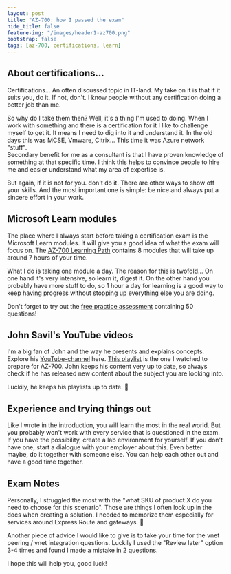 ```yaml
---
layout: post
title: "AZ-700: how I passed the exam"
hide_title: false
feature-img: "/images/header1-az700.png"
bootstrap: false
tags: [az-700, certifications, learn]
---
```

## About certifications...
Certifications... An often discussed topic in IT-land. My take on it is that if it suits you, do it. If not, don't. I know people without any certification doing a better job than me. 

So why do I take them then? Well, it's a thing I'm used to doing. When I work with something and there is a certification for it I like to challenge myself to get it. It means I need to dig into it and understand it. In the old days this was MCSE, Vmware, Citrix... This time it was Azure network "stuff".  
Secondary benefit for me as a consultant is that I have proven knowledge of something at that specific time. I think this helps to convince people to hire me and easier understand what my area of expertise is.

But again, if it is not for you. don't do it. There are other ways to show off your skills. And the most important one is simple: be nice and always put a sincere effort in your work.


## Microsoft Learn modules
The place where I always start before taking a certification exam is the Microsoft Learn modules. It will give you a good idea of what the exam will focus on. The [AZ-700 Learning Path](https://learn.microsoft.com/en-us/training/paths/design-implement-microsoft-azure-networking-solutions-az-700/?wt.mc_id=AZ-MVP-5004700) contains 8 modules that will take up around 7 hours of your time. 

What I do is taking one module a day. The reason for this is twofold... On one hand it's very intensive, so learn it, digest it. On the other hand you probably have more stuff to do, so 1 hour a day for learning is a good way to keep having progress without stopping up everything else you are doing.

Don't forget to try out the [free practice assessment](https://learn.microsoft.com/certifications/exams/az-700/practice/assessment?assessment-type=practice&assessmentId=70&WT.mc_id=AZ-MVP-5004700) containing 50 questions!


## John Savil's YouTube videos
I'm a big fan of John and the way he presents and explains concepts. Explore his [YouTube-channel](https://www.youtube.com/@NTFAQGuy) here. [This playlist](https://www.youtube.com/watch?v=nVZYDhB_M64&list=PLlVtbbG169nGeFODKRZhjqdSxFpSPXVOa) is the one I watched to prepare for AZ-700. John keeps his content very up to date, so always check if he has released new content about the subject you are looking into. 

Luckily, he keeps his playlists up to date. 🙂

## Experience and trying things out
Like I wrote in the introduction, you will learn the most in the real world. But you probably won't work with every service that is questioned in the exam. If you have the possibility, create a lab environment for yourself. If you don't have one, start a dialogue with your employer about this. Even better maybe, do it together with someone else. You can help each other out and have a good time together. 


## Exam Notes
Personally, I struggled the most with the "what SKU of product X do you need to choose for this scenario". Those are things I often look up in the docs when creating a solution. I needed to memorize them especially for services around Express Route and gateways. 🙂

Another piece of advice I would like to give is to take your time for the vnet peering / vnet integration questions. Luckily I used the "Review later" option 3-4 times and found I made a mistake in 2 questions.


I hope this will help you, good luck!
